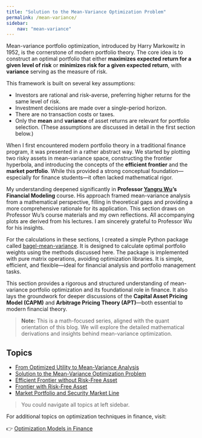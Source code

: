 ```yaml
---
title: "Solution to the Mean-Variance Optimization Problem"
permalink: /mean-variance/
sidebar:
    nav: "mean-variance"
---
```


Mean-variance portfolio optimization, introduced by Harry Markowitz in 1952, is the cornerstone of modern portfolio theory. The core idea is to construct an optimal portfolio that either **maximizes expected return for a given level of risk** or **minimizes risk for a given expected return**, with **variance** serving as the measure of risk.

This framework is built on several key assumptions:

- Investors are rational and risk-averse, preferring higher returns for the same level of risk.
- Investment decisions are made over a single-period horizon.
- There are no transaction costs or taxes.
- Only the **mean** and **variance** of asset returns are relevant for portfolio selection.
  (These assumptions are discussed in detail in the first section below.)

When I first encountered modern portfolio theory in a traditional finance program, it was presented in a rather abstract way. We started by plotting two risky assets in mean-variance space, constructing the frontier hyperbola, and introducing the concepts of the **efficient frontier** and the **market portfolio**. While this provided a strong conceptual foundation—especially for finance students—it often lacked mathematical rigor.

My understanding deepened significantly in **Professor [Yangru Wu](https://www.business.rutgers.edu/faculty/yangru-wu)’s Financial Modeling** course. His approach framed mean-variance analysis from a mathematical perspective, filling in theoretical gaps and providing a more comprehensive rationale for its application. This section draws on Professor Wu’s course materials and my own reflections. All accompanying plots are derived from his lectures. I am sincerely grateful to Professor Wu for his insights.

For the calculations in these sections, I created a simple Python package called [bagel-mean-variance](https://github.com/bagelquant/bagel-mean-variance). It is designed to calculate optimal portfolio weights using the methods discussed here. The package is implemented with pure matrix operations, avoiding optimization libraries. It is simple, efficient, and flexible—ideal for financial analysis and portfolio management tasks.

This section provides a rigorous and structured understanding of mean-variance portfolio optimization and its foundational role in finance. It also lays the groundwork for deeper discussions of the **Capital Asset Pricing Model (CAPM)** and **Arbitrage Pricing Theory (APT)**—both essential to modern financial theory.

> **Note:** This is a math-focused series, aligned with the quant orientation of this blog. We will explore the detailed mathematical derivations and insights behind mean-variance optimization.

## Topics

- [From Optimized Utility to Mean-Variance Analysis](from-optimized-utility-to-mean-variance-analysis.md)
- [Solution to the Mean-Variance Optimization Problem](solution-to-the-mean-variance-optimization-problem.md)
- [Efficient Frontier without Risk-Free Asset](efficient-frontier-without-risk-free-asset.md)
- [Frontier with Risk-Free Asset](frontier-with-risk-free-asset.md)
- [Market Portfolio and Security Market Line](market-portfolio-and-security-market-line.md)

> You could navigate all topics at left sidebar.

For additional topics on optimization techniques in finance, visit:

👉 [Optimization Models in Finance](https://bagelquant.com/optimization/)
